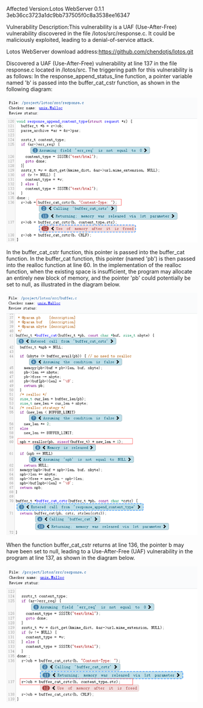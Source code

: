Affected Version:Lotos WebServer 0.1.1 3eb36cc3723a1dc9bb737505f0c8a3538ee16347

Vulnerability Description:This vulnerability is a UAF (Use-After-Free) vulnerability discovered in the file /lotos/src/response.c. It could be maliciously exploited, leading to a denial-of-service attack.

Lotos WebServer download address:https://github.com/chendotjs/lotos.git

Discovered a UAF (Use-After-Free) vulnerability at line 137 in the file response.c located in /lotos/src. The triggering path for this vulnerability is as follows: In the response_append_status_line function, a pointer variable named 'b' is passed into the buffer_cat_cstr function, as shown in the following diagram:

![image](https://github.com/LuMingYinDetect/lotos_detects/blob/main/lotos_4.png)

In the buffer_cat_cstr function, this pointer is passed into the buffer_cat function. In the buffer_cat function, this pointer (named 'pb') is then passed into the realloc function at line 60. In the implementation of the realloc function, when the existing space is insufficient, the program may allocate an entirely new block of memory, and the pointer 'pb' could potentially be set to null, as illustrated in the diagram below.

![image](https://github.com/LuMingYinDetect/lotos_detects/blob/main/lotos_5.png)

When the function buffer_cat_cstr returns at line 136, the pointer b may have been set to null, leading to a Use-After-Free (UAF) vulnerability in the program at line 137, as shown in the diagram below.

![image](https://github.com/LuMingYinDetect/lotos_detects/blob/main/lotos_6.png)
